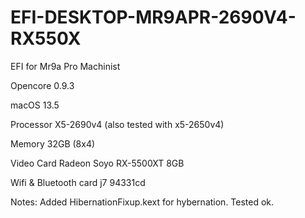 # EFI-DESKTOP-MR9APR-2690V4-RX550X

EFI for Mr9a Pro Machinist

Opencore 0.9.3

macOS 13.5

Processor X5-2690v4 (also tested with x5-2650v4)

Memory 32GB (8x4)

Video Card Radeon Soyo RX-5500XT 8GB

Wifi & Bluetooth card j7 94331cd

Notes:
Added HibernationFixup.kext for hybernation. Tested ok.
